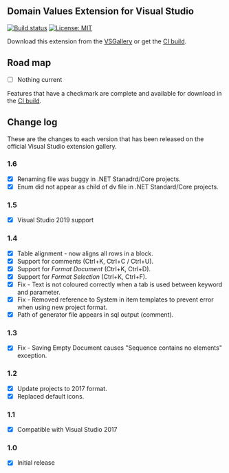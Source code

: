 ## Domain Values Extension for Visual Studio

[![Build status](https://ci.appveyor.com/api/projects/status/uobgrdh8dkaolofn?svg=true)](https://ci.appveyor.com/project/dannyquinn/domainvalues)
[![License: MIT](https://img.shields.io/badge/License-MIT-blue.svg)](LICENSE.txt)

Download this extension from the [VSGallery](https://marketplace.visualstudio.com/items?itemName=DannyQuinn.DomainValues) or get the [CI build](http://vsixgallery.com/author/danny%20quinn).

## Road map


- [ ] Nothing current


Features that have a checkmark are complete and available for
download in the [CI build](http://vsixgallery.com/author/danny%20quinn).

## Change log

These are the changes to each version that has been released
on the official Visual Studio extension gallery.

### 1.6

- [x] Renaming file was buggy in .NET Stanadrd/Core projects.
- [x] Enum did not appear as child of dv file in .NET Standard/Core projects.

### 1.5

- [x] Visual Studio 2019 support

### 1.4

- [x] Table alignment - now aligns all rows in a block.
- [x] Support for comments (Ctrl+K, Ctrl+C / Ctrl+U).
- [x] Support for *Format Document* (Ctrl+K, Ctrl+D).
- [x] Support for *Format Selection* (Ctrl+K, Ctrl+F).
- [x] Fix - Text is not coloured correctly when a tab is used between keyword and parameter.
- [x] Fix - Removed reference to System in item templates to prevent error when using new project format.
- [x] Path of generator file appears in sql output (comment).

### 1.3

- [x] Fix - Saving Empty Document causes "Sequence contains no elements" exception.

### 1.2

- [x] Update projects to 2017 format.
- [x] Replaced default icons.

### 1.1

- [x] Compatible with Visual Studio 2017

### 1.0

- [x] Initial release
